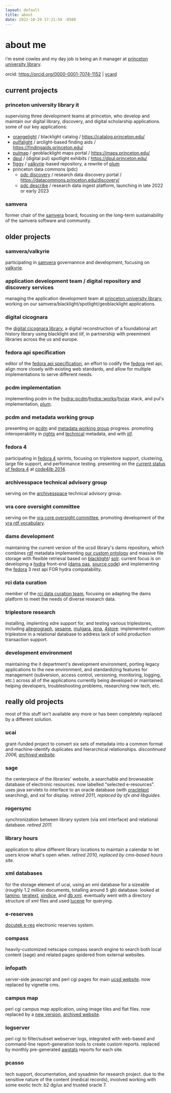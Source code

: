 ```yaml
---
layout: default
title: about
date: 2022-10-29 17:21:59 -0500
---
```


# about me

i'm esmé cowles and my day job is being an it manager at [princeton university
library](https://library.princeton.edu/).

orcid: <https://orcid.org/0000-0001-7074-1152> \| [vcard](esme.vcf)


## current projects

### princeton university library it

supervising three development teams at princeton, who develop and maintain our
digital library, discovery, and digital scholarship applications. some of our key
applications:
* [orangelight](https://github.com/pulibrary/orangelight/) / blacklight catalog / <https://catalog.princeton.edu/>
* [pulfalight](https://github.com/pulibrary/pulfalight/) / arclight-based finding aids / <https://findingaids.princeton.edu/>
* [pulmap](https://github.com/pulibrary/pulmap/) / geoblacklight maps portal / <https://maps.princeton.edu/>
* [dpul](https://github.com/pulibrary/dpul/) / (digital pul) spotlight exhibits / <https://dpul.princeton.edu/>
* [figgy](https://github.com/pulibrary/figgy/) / [valkyrie](https://github.com/samvera/valkyrie/)-based repository, a rewrite of [plum](https://github.com/pulibrary/plum)
* princeton data commons (pdc)
   * [pdc discovery](https://github.com/pulibrary/pdc_discovery/) / research data discovery portal / <https://datacommons.princeton.edu/discovery/>
   * [pdc describe](https://github.com/pulibrary/pdc_describe/) / research data ingest platform, launching in late 2022 or early 2023

### samvera
former chair of the [samvera](https://samvera.atlassian.net/wiki/spaces/samvera/overview) board, focusing on the long-term sustainability of the samvera software and community.


## older projects

### samvera/valkyrie
participating in <a href="https://samvera.atlassian.net/wiki/spaces/samvera/overview">samvera</a> governannce and development, focusing on <a href="https://github.com/samvera/valkyrie">valkyrie</a>.

### application development team / digital repository and discovery services
managing the application development team at <a href="http://library.princeton.edu/">princeton university library</a>, working on our samvera/blacklight/spotlight/geoblacklight applications.

### digital cicognara
the <a href="http://cicognara.org/">digital cicognara library</a>, a digital reconstruction of a foundational art history library using blacklight and iiif, in partnership with preeminent libraries across the us and europe.

### fedora api specification
editor of the <a href="https://fedora.info/spec/">fedora api specification</a>, an effort to codify the <a href="http://fedorarepository.org/">fedora</a> rest api, align more closely with existing web standards, and allow for multiple implementations to serve different needs.

### pcdm implementation
implementing pcdm in the <a href="https://github.com/samvera/hydra-pcdm/">hydra::pcdm</a>/<a href="https://github.com/samvera/hydra-works/">hydra::works</a>/<a href="https://github.com/samvera/hyrax/">hyrax</a> stack, and pul's implementation, <a href="https://github.com/pulibrary/plum">plum</a>.

### pcdm and metadata working group
presenting on <a href="https://github.com/duraspace/pcdm/wiki">pcdm</a> and <a href="https://wiki.duraspace.org/display/hydra/Hydra+Metadata+Working+Group">metadata working group</a> progress.  promoting interoperability in <a href="https://wiki.duraspace.org/display/samvera/Rights+Metadata+Recommendation">rights</a> and <a href="https://wiki.duraspace.org/display/hydra/Technical+Metadata+Application+Profile">technical</a> metadata, and with <a href="http://iiif.io">iiif</a>.

### fedora 4
participating in <a href="https://wiki.duraspace.org/display/FF/Fedora+Repository+Home">fedora 4</a> sprints, focusing on triplestore support, clustering, large file support, and performance testing.  presenting on the <a href="http://www.slideshare.net/escowles/fedora-4-the-incredible-shrinking-repository-code4lib-2014-32759717">current status of fedora 4</a> at <a href="http://code4lib.org/conference/2014/">code4lib 2014</a>.

### archivesspace technical advisory group
serving on the <a href="http://archivesspace.org">archivesspace</a> technical advisory group.

### vra core oversight committee
serving on the <a href="http://vraweb.org/about/committees/vra-core-oversight/">vra core oversight committee</a>, promoting development of the <a href="https://github.com/mixterj/VRA-RDF-Project">vra rdf vocabulary</a>.

### dams development
maintaining the current version of the ucsd library's dams repository, which combines <a href="http://www.w3.org/RDF">rdf</a> metadata implementing <a href="https://github.com/ucsdlib/dams/tree/master/ontology">our custom ontology</a> and massive file storage with flexible retrieval based on <a href="http://projectblacklight.org">blacklight</a>/ <a href="http://lucene.apache.org/solr/">solr</a>.  current focus is on developing a <a href="http://projecthydra.org/">hydra</a> front-end (<a href="http://library.ucsd.edu/dc/">dams pas</a>, <a href="http://github.com/ucsdlib/damspas">source code</a>) and implementing the <a href="http://fedora-commons.org/">fedora</a> 3 rest api FOR hydra compatability.

### rci data curation
member of the <a href="http://rci.ucsd.edu/services/data-curation.html">rci data curation team</a>, focusing on adapting the dams platform to meet the needs of diverse research data.

### triplestore research
installing, implenting xdre support for, and testing various triplestores, including <a href="http://agraph.franz.com/allegrograph/">allegrograph</a>, <a href="http://www.openrdf.org/">sesame</a>, <a href="http://www.mulgara.org/">mulgara</a>, <a href="http://jena.sourceforge.net/">jena</a>, <a href="http://4store.org/">4store</a>.  implemented custom triplestore in a relational database to address lack of solid production transaction support.

### development environment
maintaining the it department's development environment, porting legacy applications to the new environment, and standardizing features for management (subversion, access control, versioning, monitoring, logging, etc.) across all of the applications currently being developed or maintained.  helping developers, troubleshooting problems, researching new tech, etc.


## really old projects
most of this stuff isn't available any more or has been completely replaced by a different solution.

### ucai
grant-funded project to convert six sets of metadata into a common format and machine-identify duplicates and hierarchical relationships.  <em>discontinued 2006, <a href="http://web.archive.org/web/20110109053622/http://gort.ucsd.edu/ucai/">archived website</a>.</em>

### sage
the centerpiece of the libraries' website, a searchable and browseable database of electronic resources.  now labelled "selected e-resources".  uses java servlets to interface to an oracle database (with <a href="http://www.oracle.com/technology/products/text/index.html">oracletext</a> searching), and xsl for display.  <em>retired 2011, replaced by sfx and libguides.</em>

### rogersync
synchronization between library system (via xml interface) and relational database. <em>retired 2011.</em>

### library hours
application to allow different library locations to maintain a calendar to let users know what's open when. <em>retired 2010, replaced by cms-based hours site.</em>

### xml databases
for the storage element of ucai, using an xml database for a sizeable (roughly 1.2 million documents, totalling around 5 gb) database.  looked at <a href="http://www.softwareag.com/tamino/">tamino</a>, <a href="http://www.teratext.com/">teratext</a>, <a href="http://xml.apache.org/xindice/">xindice</a>, and <a href="http://www.oracle.com/database/berkeley-db/index.html">db xml</a>.  eventually went with a directory structure of xml files and used <a href="http://lucene.apache.org/">lucene</a> for querying.

### e-reserves
<a href="http://www.docutek.com/products/eres/index.html">docutek e-res</a> electronic reserves system.

### compass
heavily-customized netscape compass search engine to search both local content (sage) and related pages spidered from external websites.

### infopath
server-side javascript and perl cgi pages for main [ucsd website](https://www.ucsd.edu/).  now replaced by vignette cms.

### campus map
perl cgi campus map application, using image tiles and flat files.  now replaced by a <a href="http://maps.ucsd.edu/">new version</a>, <a href="http://web.archive.org/web/20020210143040/http://www.ucsd.edu/map/">archived website</a>.

### logserver
perl cgi to filter/subset webserver logs, integrated with web-based and command-line report-generation tools to create custom reports.  replaced by monthly pre-generated <a href="http://awstats.sourceforge.net">awstats</a> reports for each site.

### pcasso
tech support, documentation, and sysadmin for research project.  due to the sensitive nature of the content (medical records), involved working with some exotic tech: b2 dg/ux and trusted oracle 7.
